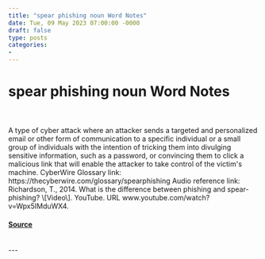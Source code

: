 ```yaml
---
title: "spear phishing noun Word Notes"
date: Tue, 09 May 2023 07:00:00 -0000
draft: false
type: posts
categories: 
- 
---
```

# spear phishing noun Word Notes

<br/>

<br/>
A type of cyber attack where an attacker sends a targeted and personalized email or other form of communication to a specific individual or a small group of individuals with the intention of tricking them into divulging sensitive information, such as a password, or convincing them to click a malicious link that will enable the attacker to take control of the victim's machine. CyberWire Glossary link: https://thecyberwire.com/glossary/spearphishing Audio reference link: Richardson, T., 2014. What is the difference between phishing and spear-phishing? \[Video\]. YouTube. URL www.youtube.com/watch?v=Wpx5IMduWX4.

#### [Source](https://thecyberwire.com/podcasts/word-notes/146/notes)

<br/>
---
